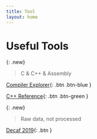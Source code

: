 ```yaml
---
title: Tool
layout: home
---
```


# Useful Tools

{: .new}
> C & C++ & Assembly

[Compiler Explorer](https://godbolt.org/){: .btn .btn-blue }

[C++ Reference](https://en.cppreference.com/w/){: .btn .btn-green }

{: .new}
> Raw data, not processed

[Decaf 2019](https://decaf-project.gitbook.io/decaf-2019/overview){: .btn }